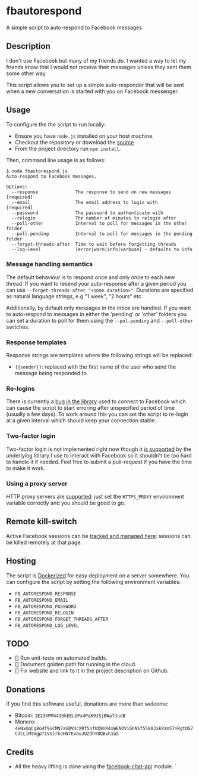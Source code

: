 # fbautorespond

A simple script to auto-respond to Facebook messages.

## Description

I don't use Facebook but many of my friends do.  I wanted a way to let my friends know that I would not receive their messages unless they sent them some other way.

This script allows you to set up a simple auto-responder that will be sent when a new conversation is started with you on Facebook messenger.

## Usage

To configure the the script to run locally:

- Ensure you have `node.js` installed on your host machine.
- Checkout the repository or download the [source](https://github.com/jkp/fbautorespond/archive/master.zip)
- From the project directory run `npm install`.

Then, command line usage is as follows:

```
$ node fbautorespond.js
Auto-respond to Facebook messages.

Options:
  --response              The response to send on new messages        [required]
  --email                 The email address to login with             [required]
  --password              The password to authenticate with
  --relogin               The number of minutes to relogin after
  --poll-other            Interval to poll for messages in the other folder
  --poll-pending          Interval to poll for messages in the pending folder
  --forget-threads-after  Time to wait before forgetting threads
  --log-level             [error|warn|info|verbose] - defaults to info
  ```

### Message handling semantics

The default behaviour is to respond once and only once to each new thread.  If you want to resend your auto-response after a given period you can use `--forget-threads-after "<some duration>"`.  Durations are specified as natural language strings, e.g "1 week", "2 hours" etc.

Additionally, by default only messages in the inbox are handled.  If you want to auto-respond to messages in either the 'pending' or 'other' folders you can set a duration to poll for them using the `--pol-pending` and `--poll-other` switches.

### Response templates

Response strings are templates where the following strings will be replaced:

- `{{sender}}`: replaced with the first name of the user who send the message being responded to.

### Re-logins

There is currently a [bug in the library](https://github.com/Schmavery/facebook-chat-api/issues/202) used to connect to Facebook which can cause the script to start erroring after unspecified period of time (usually a few days).  To work around this you can set the script to re-login at a given interval which should keep your connection stable.

### Two-factor login

Two-factor login is not implemented right now though it [is supported](https://github.com/Schmavery/facebook-chat-api/blob/master/DOCS.md#login) by the underlying library I use to interact with Facebook so it shouldn't be too hard to handle it if needed.  Feel free to submit a pull-request if you have the time to make it work.

### Using a proxy server

HTTP proxy servers are [supported](https://www.npmjs.com/package/request#controlling-proxy-behaviour-using-environment-variables): just set the `HTTPS_PROXY` environment variable correctly and you should be good to go.

## Remote kill-switch

Active Facebook sessions can be [tracked and managed here](https://www.facebook.com/settings?tab=security&section=sessions&view#_=_): sessions can be killed remotely at that page.

## Hosting

The script is [Dockerized](https://hub.docker.com/r/jamiekp/fbautorespond/) for easy deployment on a server somewhere. You can configure the script by setting the following environment variables:

* `FB_AUTORESPOND_RESPONSE`
* `FB_AUTORESPOND_EMAIL`
* `FB_AUTORESPOND_PASSWORD`
* `FB_AUTORESPOND_RELOGIN`
* `FB_AUTORESPOND_FORGET_THREADS_AFTER`
* `FB_AUTORESPOND_LOG_LEVEL`

## TODO

- [] Run unit-tests on automated builds.
- [] Document golden path for running in the cloud.
- [] Fix website and link to it in the project description on Github.

## Donations

If you find this software useful, donations are more than welcome:

- Bitcoin: `1E23XPM4439kEELbPx4PqK9JSjBWaTJucB`
- Monero: `4HNxmqCg8o4f9uCMN7aS8VUcXRf5nfUX8VK4xWENDViGhNSf559AJxkRzm5TnRgtUG7C3CLiMtmgpT1VSirkoHN7EvbuJQZ3hY8QBvh1GS`

## Credits

- All the heavy lifting is done using the [facebook-chat-api](https://github.com/Schmavery/facebook-chat-api) module.
`
